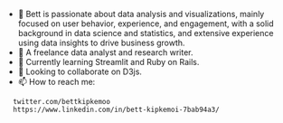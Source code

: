 - 👋 Bett is passionate about data analysis and visualizations, mainly focused on user behavior, experience, and engagement, with a solid background in data science and statistics, and extensive experience using data insights to drive business growth.
- 👀 A freelance data analyst and research writer.
- 🌱 Currently learning Streamlit and Ruby on Rails.
- 💞️ Looking to collaborate on D3js.
- 📫 How to reach me: 
```
  twitter.com/bettkipkemoo
  https://www.linkedin.com/in/bett-kipkemoi-7bab94a3/
```
<!---
bettkipkemoi/bettkipkemoi is a ✨ special ✨ repository because its `README.md` (this file) appears on your GitHub profile.
You can click the Preview link to take a look at your changes.
--->
